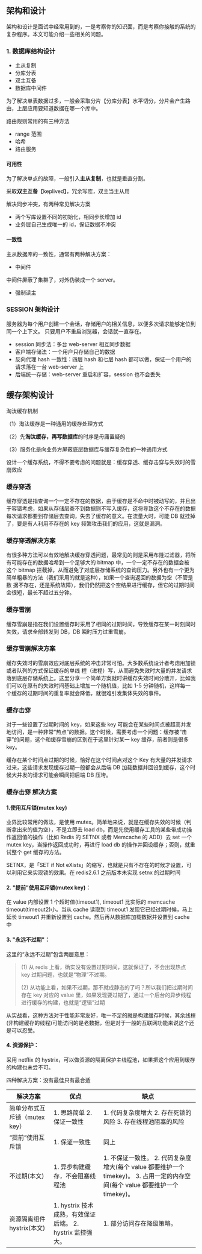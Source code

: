 ## 架构和设计

架构和设计是面试中经常用到的，一是考察你的知识面，而是考察你接触的系统的复杂程序。本文可能介绍一些相关的问题。

### 1. 数据库结构设计

- 主从复制
- 分库分表
- 双主互备
- 数据库中间件

为了解决单表数据过多，一般会采取分片【分库分表】水平切分，分片会产生路由，上层应用要知道数据在哪一个库中。

路由规则常用的有三种方法

- range 范围
- 哈希
- 路由服务

#### 可用性

为了解决单点的故障，一般引入**主从复制**，也就是垂直分割。

采取**双主互备**【keplived】，冗余写库，双主当主从用

解决同步冲突，有两种常见解决方案

- 两个写库设置不同的初始化，相同步长增加 id
- 业务层自己生成唯一的 id，保证数据不冲突

#### 一致性

主从数据库的一致性，通常有两种解决方案：

- 中间件

中间件屏蔽了集群了，对外伪装成一个 server。

- 强制读主

### SESSION 架构设计

服务器为每个用户创建一个会话，存储用户的相关信息，以便多次请求能够定位到同一个上下文。 只要用户不重启浏览器，会话就一直存在。

- session 同步法：多台 web-server 相互同步数据
- 客户端存储法：一个用户只存储自己的数据
- 反向代理 hash 一致性：四层 hash 和七层 hash 都可以做，保证一个用户的请求落在一台 web-server 上
- 后端统一存储：web-server 重启和扩容，session 也不会丢失

## 缓存架构设计

淘汰缓存机制

（1）淘汰缓存是一种通用的缓存处理方式

（2）先**淘汰缓存，再写数据库**的时序是毋庸置疑的

（3）服务化是向业务方屏蔽底层数据库与缓存复杂性的一种通用方式

设计一个缓存系统，不得不要考虑的问题就是：缓存穿透、缓存击穿与失效时的雪崩效应

### 缓存穿透

缓存穿透是指查询一个一定不存在的数据，由于缓存是不命中时被动写的，并且出于容错考虑，如果从存储层查不到数据则不写入缓存，这将导致这个不存在的数据每次请求都要到存储层去查询，失去了缓存的意义。在流量大时，可能 DB 就挂掉了，要是有人利用不存在的 key 频繁攻击我们的应用，这就是漏洞。

### 缓存穿透解决方案

有很多种方法可以有效地解决缓存穿透问题，最常见的则是采用布隆过滤器，将所有可能存在的数据哈希到一个足够大的 bitmap 中，一个一定不存在的数据会被 这个 bitmap 拦截掉，从而避免了对底层存储系统的查询压力。另外也有一个更为简单粗暴的方法（我们采用的就是这种），如果一个查询返回的数据为空（不管是数 据不存在，还是系统故障），我们仍然把这个空结果进行缓存，但它的过期时间会很短，最长不超过五分钟。

### 缓存雪崩

缓存雪崩是指在我们设置缓存时采用了相同的过期时间，导致缓存在某一时刻同时失效，请求全部转发到 DB，DB 瞬时压力过重雪崩。

### 缓存雪崩解决方案

缓存失效时的雪崩效应对底层系统的冲击非常可怕。大多数系统设计者考虑用加锁或者队列的方式保证缓存的单线 程（进程）写，从而避免失效时大量的并发请求落到底层存储系统上。这里分享一个简单方案就时讲缓存失效时间分散开，比如我们可以在原有的失效时间基础上增加一个随机值，比如 1-5 分钟随机，这样每一个缓存的过期时间的重复率就会降低，就很难引发集体失效的事件。

### 缓存击穿

对于一些设置了过期时间的 key，如果这些 key 可能会在某些时间点被超高并发地访问，是一种非常“热点”的数据。这个时候，需要考虑一个问题：缓存被“击穿”的问题，这个和缓存雪崩的区别在于这里针对某一 key 缓存，前者则是很多 key。

缓存在某个时间点过期的时候，恰好在这个时间点对这个 Key 有大量的并发请求过来，这些请求发现缓存过期一般都会从后端 DB 加载数据并回设到缓存，这个时候大并发的请求可能会瞬间把后端 DB 压垮。

### 缓存击穿 解决方案

#### 1.使用互斥锁(mutex key)

业界比较常用的做法，是使用 mutex。简单地来说，就是在缓存失效的时候（判断拿出来的值为空），不是立即去 load db，而是先使用缓存工具的某些带成功操作返回值的操作（比如 Redis 的 SETNX 或者 Memcache 的 ADD）去 set 一个 mutex key，当操作返回成功时，再进行 load db 的操作并回设缓存；否则，就重试整个 get 缓存的方法。

SETNX，是「SET if Not eXists」的缩写，也就是只有不存在的时候才设置，可以利用它来实现锁的效果。在 redis2.6.1 之前版本未实现 setnx 的过期时间

#### 2. "提前"使用互斥锁(mutex key)：

在 value 内部设置 1 个超时值(timeout1), timeout1 比实际的 memcache timeout(timeout2)小。当从 cache 读取到 timeout1 发现它已经过期时候，马上延长 timeout1 并重新设置到 cache。然后再从数据库加载数据并设置到 cache 中

#### 3. "永远不过期"：

这里的“永远不过期”包含两层意思：

> (1) 从 redis 上看，确实没有设置过期时间，这就保证了，不会出现热点 key 过期问题，也就是“物理”不过期。
>
> (2) 从功能上看，如果不过期，那不就成静态的了吗？所以我们把过期时间存在 key 对应的 value 里，如果发现要过期了，通过一个后台的异步线程进行缓存的构建，也就是“逻辑”过期

​ 从实战看，这种方法对于性能非常友好，唯一不足的就是构建缓存时候，其余线程(非构建缓存的线程)可能访问的是老数据，但是对于一般的互联网功能来说这个还是可以忍受。

#### 4. 资源保护：

采用 netflix 的 hystrix，可以做资源的隔离保护主线程池，如果把这个应用到缓存的构建也未尝不可。

四种解决方案：没有最佳只有最合适

| 解决方案                      | 优点                                                      | 缺点                                                                                                                            |
| ----------------------------- | --------------------------------------------------------- | ------------------------------------------------------------------------------------------------------------------------------- |
| 简单分布式互斥锁（mutex key） | 1. 思路简单 2. 保证一致性                                 | 1. 代码复杂度增大 2. 存在死锁的风险 3. 存在线程池阻塞的风险                                                                     |
| “提前”使用互斥锁              | 1. 保证一致性                                             | 同上                                                                                                                            |
| 不过期(本文)                  | 1. 异步构建缓存，不会阻塞线程池                           | 1. 不保证一致性。 2. 代码复杂度增大(每个 value 都要维护一个 timekey)。 3. 占用一定的内存空间(每个 value 都要维护一个 timekey)。 |
| 资源隔离组件 hystrix(本文)    | 1. hystrix 技术成熟，有效保证后端。 2. hystrix 监控强大。 | 1. 部分访问存在降级策略。                                                                                                       |
